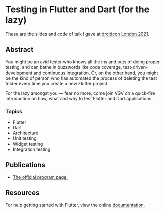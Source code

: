 # Testing in Flutter and Dart (for the lazy)

These are the slides and code of talk I gave at [droidcon London 2021](<https://www.london.droidcon.com/program/testing-in-flutter-and-dart-(for-the-lazy)>).

## Abstract

You might be an avid tester who knows all the ins and outs of doing proper testing, and can bathe in buzzwords like code coverage, test-driven-development and continuous integration. Or, on the other hand, you might be the kind of person who has automated the process of deleting the test folder every time you create a new Flutter project.

For the lazy amongst you — fear no more; come join VGV on a quick-fire introduction on how, what and why to test Flutter and Dart applications.

### Topics

- Flutter
- Dart
- Architecture
- Unit testing
- Widget testing
- Integration testing

## Publications

- [The official program page.](<https://www.london.droidcon.com/program/testing-in-flutter-and-dart-(for-the-lazy)>)

## Resources

For help getting started with Flutter, view the online
[documentation](https://flutter.dev/).

